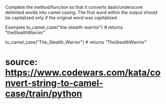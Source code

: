Complete the method/function so that it converts dash/underscore delimited words into camel casing. The first word within the output should be capitalized only if the original word was capitalized.

Examples
to_camel_case("the-stealth-warrior") # returns "theStealthWarrior"

to_camel_case("The_Stealth_Warrior") # returns "TheStealthWarrior"

# source: https://www.codewars.com/kata/convert-string-to-camel-case/train/python